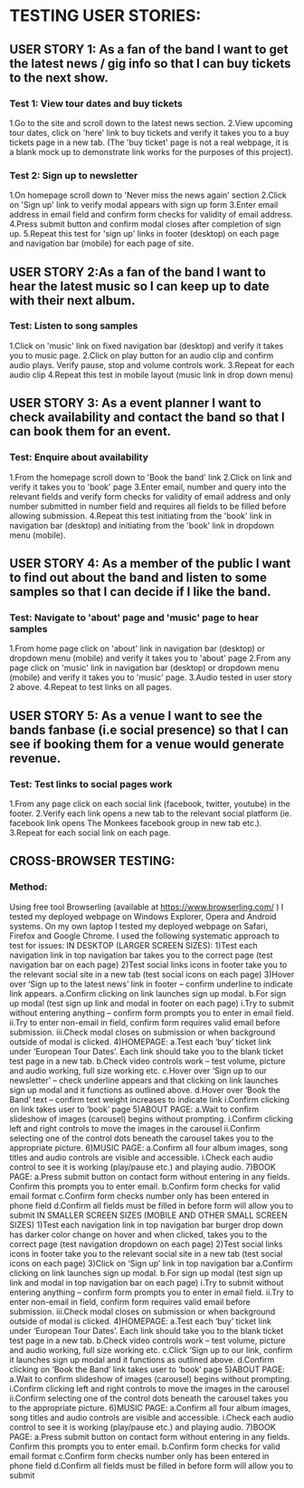 # TESTING USER STORIES:

## USER STORY 1: As a fan of the band I want to get the latest news / gig info so that I can buy tickets to the next show. 
### Test 1: View tour dates and buy tickets
1.Go to the site and scroll down to the latest news section.
2.View upcoming tour dates, click on 'here' link to buy tickets and verify it takes you to a buy tickets page in a new tab. (The 'buy ticket' page is not a real webpage, it is a blank mock up to demonstrate link works for the purposes of this project).
### Test 2: Sign up to newsletter
1.On homepage scroll down to 'Never miss the news again' section
2.Click on 'Sign up' link to verify modal appears with sign up form
3.Enter email address in email field and confirm form checks for validity of email address.
4.Press submit button and confirm modal closes after completion of sign up.
5.Repeat this test for 'sign up' links in footer (desktop) on each page and navigation bar (mobile) for each page of site.
## USER STORY 2:As a fan of the band I want to hear the latest music so I can keep up to date with their next album. 
### Test: Listen to song samples
1.Click on 'music' link on fixed navigation bar (desktop) and verify it takes you to music page.
2.Click on play button for an audio clip and confirm audio plays. Verify pause, stop and volume controls work.
3.Repeat for each audio clip
4.Repeat this test in mobile layout (music link in drop down menu)
## USER STORY 3: As a event planner I want to check availability and contact the band so that I can book them for an event. 
### Test: Enquire about availability
1.From the homepage scroll down to 'Book the band' link
2.Click on link and verify it takes you to 'book' page
3.Enter email, number and query into the relevant fields and verify form checks for validity of email address and only number submitted in number field and requires all fields to be filled before allowing submission.
4.Repeat this test initiating from the 'book' link in navigation bar (desktop) and initiating from the 'book' link in dropdown menu (mobile).
## USER STORY 4: As a member of the public I want to find out about the band and listen to some samples so that I can decide if I like the band. 
### Test: Navigate to 'about' page and 'music' page to hear samples
1.From home page click on 'about' link in navigation bar (desktop) or dropdown menu (mobile) and verify it takes you to 'about' page
2.From any page click on 'music' link in navigation bar (desktop) or dropdown menu (mobile) and verify it takes you to 'music' page.
3.Audio tested in user story 2 above.
4.Repeat to test links on all pages.
## USER STORY 5: As a venue I want to see the bands fanbase (i.e social presence) so that I can see if booking them for a venue would generate revenue. 
### Test: Test links to social pages work
1.From any page click on each social link (facebook, twitter, youtube) in the footer.
2.Verify each link opens a new tab to the relevant social platform (ie. facebook link opens The Monkees facebook group in new tab etc.).
3.Repeat for each social link on each page.

## CROSS-BROWSER TESTING:
### Method:
Using free tool Browserling (available at https://www.browserling.com/ ) I tested my deployed webpage on Windows Explorer, Opera and Android systems.
On my own laptop I tested my deployed webpage on Safari, Firefox and Google Chrome.
I used the following systematic approach to test for issues:
IN DESKTOP (LARGER SCREEN SIZES):
1)Test each navigation link in top navigation bar takes you to the correct page (test navigation bar on each page)
2)Test social links icons in footer take you to the relevant social site in a new tab (test social icons on each page)
3)Hover over ‘Sign up to the latest news’ link in footer – confirm underline to indicate link appears.
    a.Confirm clicking on link launches sign up modal.
    b.For sign up modal (test sign up link and modal in footer on each page)
        i.Try to submit without entering anything – confirm form prompts you to enter in email field. 
        ii.Try to enter non-email in field, confirm form requires valid email before submission.
        iii.Check modal closes on submission or when background outside of modal is clicked.
4)HOMEPAGE:
    a.Test each ‘buy’ ticket link under ‘European Tour Dates’. Each link should take you to the blank ticket test page in a new tab.
    b.Check video controls work – test volume, picture and audio working, full size working etc.
    c.Hover over ‘Sign up to our newsletter’ – check underline appears and that clicking on link launches sign up modal and it functions as outlined above.
    d.Hover over ‘Book the Band’ text – confirm text weight increases to indicate link
        i.Confirm clicking on link takes user to ‘book’ page 
5)ABOUT PAGE:
    a.Wait to confirm slideshow of images (carousel) begins without prompting.
        i.Confirm clicking left and right controls to move the images in the carousel
        ii.Confirm selecting one of the control dots beneath the carousel takes you to the appropriate picture.
6)MUSIC PAGE:
    a.Confirm all four album images, song titles and audio controls are visible and accessible.
        i.Check each audio control to see it is working (play/pause etc.) and playing audio.
7)BOOK PAGE:
    a.Press submit button on contact form without entering in any fields. Confirm this prompts you to enter email.
    b.Confirm form checks for valid email format
    c.Confirm form checks number only has been entered in phone field
    d.Confirm all fields must be filled in before form will allow you to submit
IN SMALLER SCREEN SIZES (MOBILE AND OTHER SMALL SCREEN SIZES)
1)Test each navigation link in top navigation bar burger drop down has darker color change on hover and when clicked, takes you to the correct page (test navigation dropdown on each page)
2)Test social links icons in footer take you to the relevant social site in a new tab (test social icons on each page)
3)Click on ‘Sign up’ link in top navigation bar
    a.Confirm clicking on link launches sign up modal.
    b.For sign up modal (test sign up link and modal in top navigation bar on each page)
        i.Try to submit without entering anything – confirm form prompts you to enter in email field. 
        ii.Try to enter non-email in field, confirm form requires valid email before submission.
        iii.Check modal closes on submission or when background outside of modal is clicked.
4)HOMEPAGE:
    a.Test each ‘buy’ ticket link under ‘European Tour Dates’. Each link should take you to the blank ticket test page in a new tab.
    b.Check video controls work – test volume, picture and audio working, full size working etc.
    c.Click ‘Sign up to our link, confirm it launches sign up modal and it functions as outlined above.
    d.Confirm clicking on ‘Book the Band’ link takes user to ‘book’ page 
5)ABOUT PAGE:
    a.Wait to confirm slideshow of images (carousel) begins without prompting.
        i.Confirm clicking left and right controls to move the images in the carousel
        ii.Confirm selecting one of the control dots beneath the carousel takes you to the appropriate picture.
6)MUSIC PAGE:
    a.Confirm all four album images, song titles and audio controls are visible and accessible.
        i.Check each audio control to see it is working (play/pause etc.) and playing audio.
7)BOOK PAGE:
    a.Press submit button on contact form without entering in any fields. Confirm this prompts you to enter email.
    b.Confirm form checks for valid email format
    c.Confirm form checks number only has been entered in phone field
    d.Confirm all fields must be filled in before form will allow you to submit



